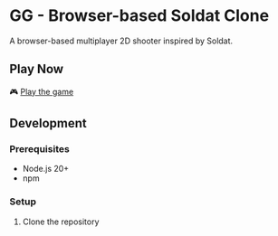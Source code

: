 # GG - Browser-based Soldat Clone

A browser-based multiplayer 2D shooter inspired by Soldat.

## Play Now

🎮 [Play the game](https://jvalamis.github.io/gg/)

## Development

### Prerequisites

- Node.js 20+
- npm

### Setup

1. Clone the repository
